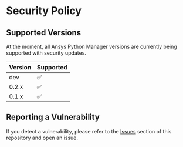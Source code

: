 # Security Policy

## Supported Versions

At the moment, all Ansys Python Manager versions are
currently being supported with security updates.

| Version | Supported          |
| ------- | ------------------ |
| dev     | :white_check_mark: |
| 0.2.x   | :white_check_mark: |
| 0.1.x   | :white_check_mark: |

## Reporting a Vulnerability

If you detect a vulnerability, please refer to the
[Issues](https://github.com/ansys/python-installer-qt-gui/issues)
section of this repository and open an issue.
